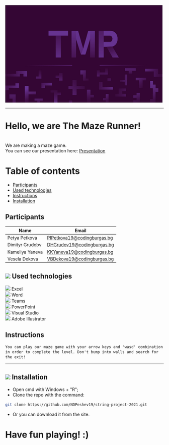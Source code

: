 <img src= "Logo/logo.jpg" width="500">

---

# Hello, we are The Maze Runner!
<br>
We are making a maze game. <br>
You can see our presentation here:
<a href="Presentation and Documentation/Presentation.pptx" >Presentation</a>

# Table of contents
 
+ [Participants](#participants)
+ [Used technologies](#used-technologies)
+ [Instructions](#instructions)
+ [Installation](#installation)
 

## Participants <a name = "participants"></a>

Name | Email
-------|------------
Petya Petkova | PIPetkova19@codingburgas.bg
Dimityr Grudobv | DHGrudov19@codingburgas.bg
Kameliya Yaneva | KKYaneva19@codingburgas.bg
Vesela Dekova | VBDekova19@codingburgas.bg


 

## <img src = "https://user-images.githubusercontent.com/63718742/137624023-85e28503-7a5c-46df-98eb-962b103cf845.png" width = "25"> Used technologies <a name = "used-technologies"></a>

 


<img src = "https://upload.wikimedia.org/wikipedia/commons/thumb/3/34/Microsoft_Office_Excel_%282019%E2%80%93present%29.svg/2203px-Microsoft_Office_Excel_%282019%E2%80%93present%29.svg.png" width= "23"> Excel <br>
<img src = "https://logodownload.org/wp-content/uploads/2018/10/word-logo-1-1.png" width= "25"> Word <br>
<img src = "https://heliocentrix.co.uk/wp-content/uploads/2020/04/microsoft-teams-logo-png_480-480.png" width = "25"> Teams <br>
<img src = "https://upload.wikimedia.org/wikipedia/commons/3/3b/Microsoft_PowerPoint_Logo.png" width ="25"> PowerPoint <br> 
<img src = "https://upload.wikimedia.org/wikipedia/commons/thumb/5/59/Visual_Studio_Icon_2019.svg/1200px-Visual_Studio_Icon_2019.svg.png"  width = "20"> Visual Studio  <br>
<img src = "https://upload.wikimedia.org/wikipedia/commons/thumb/f/fb/Adobe_Illustrator_CC_icon.svg/1051px-Adobe_Illustrator_CC_icon.svg.png" width = "25"> Adobe Illustrator  

##  Instructions <a name = "instructions"></a>

 
```
You can play our maze game with your arrow keys and 'wasd' combination in order to complete the level. Don't bump into walls and search for the exit!
```
- - -

 

## <img src = "https://user-images.githubusercontent.com/63718742/137624023-85e28503-7a5c-46df-98eb-962b103cf845.png" width = "25"> Installation
<a name = "installation"></a>


 

 - Open cmd with Windows + "R"; <br>
 - Clone the repo with the command: <br>
```bash
git clone https://github.com/NDPeshev19/string-project-2021.git
```
 
- Or you can download it from the site.

# Have fun playing! :)